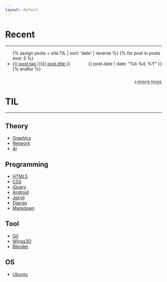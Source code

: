 ```yaml
---
layout: default 
---
```


# Recent  
---
<ul>
{% assign posts = site.TIL | sort: 'date' | reverse %}
{% for post in posts limit: 5 %}
        <li>
    	<a href="{{ post.url }}">[{{ post.tag }}]{{ post.title }}
        	<span style="float:right;"><time datetime="{{ post.date | date:"%d-%m-%Y" }}">{{ post.date | date: "%b %d, %Y" }}</time></span>
        	</a>
    </li>
{% endfor %}
</ul>
<h3><a style="color:#787878;float:right;" href="logs">+more logs</a></h3>
<br>

# TIL   
---

## Theory  
- [Graphics](/tag?value=Graphics)  
- [Network](/tag?value=Network)  
- [AI](/tag?value=AI)  

## Programming  
- [HTML5](/tag?value=HTML5)    
- [CSS](/tag?value=CSS)    
- [jQuery](/tag?value=jQuery)  
- [Android](/tag?value=Android)  
- [Jekyll](/tag?value=Jekyll)  
- [Django](/tag?value=Django)  
- [Markdown](/tag?value=Markdown)  
  
## Tool  
- [Git](/tag?value=Git)  
- [Wings3D](/tag?value=Wings3D)  
- [Blender](/tag?value=Blender)  
  
## OS  
- [Ubuntu](/tag?value=Ubuntu)  
